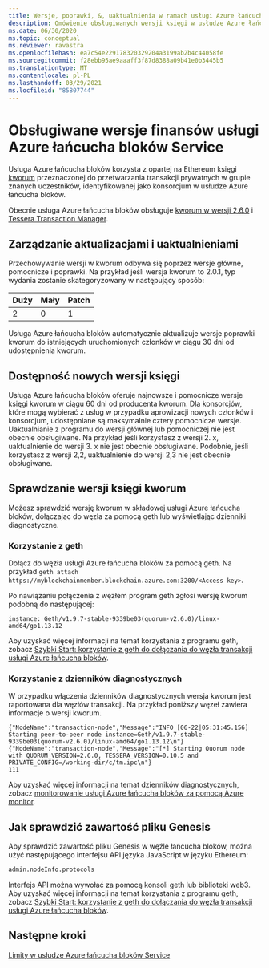 ```yaml
---
title: Wersje, poprawki, &, uaktualnienia w ramach usługi Azure łańcucha bloków
description: Omówienie obsługiwanych wersji księgi w usłudze Azure łańcucha bloków Service. Uwzględnienie zasad poprawek i uaktualnień systemów.
ms.date: 06/30/2020
ms.topic: conceptual
ms.reviewer: ravastra
ms.openlocfilehash: ea7c54e229178320329204a3199ab2b4c44058fe
ms.sourcegitcommit: f28ebb95ae9aaaff3f87d8388a09b41e0b3445b5
ms.translationtype: MT
ms.contentlocale: pl-PL
ms.lasthandoff: 03/29/2021
ms.locfileid: "85807744"
---
```

# <a name="supported-azure-blockchain-service-ledger-versions"></a>Obsługiwane wersje finansów usługi Azure łańcucha bloków Service

Usługa Azure łańcucha bloków korzysta z opartej na Ethereum księgi [kworum](https://www.goquorum.com/developers) przeznaczonej do przetwarzania transakcji prywatnych w grupie znanych uczestników, identyfikowanej jako konsorcjum w usłudze Azure łańcucha bloków.

Obecnie usługa Azure łańcucha bloków obsługuje [kworum w wersji 2.6.0](https://github.com/jpmorganchase/quorum/releases/tag/v2.6.0) i [Tessera Transaction Manager](https://github.com/jpmorganchase/tessera).

## <a name="managing-updates-and-upgrades"></a>Zarządzanie aktualizacjami i uaktualnieniami

Przechowywanie wersji w kworum odbywa się poprzez wersje główne, pomocnicze i poprawki. Na przykład jeśli wersja kworum to 2.0.1, typ wydania zostanie skategoryzowany w następujący sposób:

|Duży | Mały  | Patch  |
| :--- | :----- | :----- |
| 2 | 0 | 1 | 

Usługa Azure łańcucha bloków automatycznie aktualizuje wersje poprawki kworum do istniejących uruchomionych członków w ciągu 30 dni od udostępnienia kworum.

## <a name="availability-of-new-ledger-versions"></a>Dostępność nowych wersji księgi

Usługa Azure łańcucha bloków oferuje najnowsze i pomocnicze wersje księgi kworum w ciągu 60 dni od producenta kworum. Dla konsorcjów, które mogą wybierać z usług w przypadku aprowizacji nowych członków i konsorcjum, udostępniane są maksymalnie cztery pomocnicze wersje. Uaktualnianie z programu do wersji głównej lub pomocniczej nie jest obecnie obsługiwane. Na przykład jeśli korzystasz z wersji 2. x, uaktualnienie do wersji 3. x nie jest obecnie obsługiwane. Podobnie, jeśli korzystasz z wersji 2,2, uaktualnienie do wersji 2,3 nie jest obecnie obsługiwane.

## <a name="how-to-check-quorum-ledger-version"></a>Sprawdzanie wersji księgi kworum

Możesz sprawdzić wersję kworum w składowej usługi Azure łańcucha bloków, dołączając do węzła za pomocą geth lub wyświetlając dzienniki diagnostyczne.

### <a name="using-geth"></a>Korzystanie z geth

Dołącz do węzła usługi Azure łańcucha bloków za pomocą geth. Na przykład `geth attach https://myblockchainmember.blockchain.azure.com:3200/<Access key>`.

Po nawiązaniu połączenia z węzłem program geth zgłosi wersję kworum podobną do następującej:

``` text
instance: Geth/v1.9.7-stable-9339be03(quorum-v2.6.0)/linux-amd64/go1.13.12
```

Aby uzyskać więcej informacji na temat korzystania z programu geth, zobacz [Szybki Start: korzystanie z geth do dołączania do węzła transakcji usługi Azure łańcucha bloków](connect-geth.md).

### <a name="using-diagnostic-logs"></a>Korzystanie z dzienników diagnostycznych

W przypadku włączenia dzienników diagnostycznych wersja kworum jest raportowana dla węzłów transakcji. Na przykład poniższy węzeł zawiera informacje o wersji kworum.

``` text 
{"NodeName":"transaction-node","Message":"INFO [06-22|05:31:45.156] Starting peer-to-peer node instance=Geth/v1.9.7-stable-9339be03(quorum-v2.6.0)/linux-amd64/go1.13.12\n"}
{"NodeName":"transaction-node","Message":"[*] Starting Quorum node with QUORUM_VERSION=2.6.0, TESSERA_VERSION=0.10.5 and PRIVATE_CONFIG=/working-dir/c/tm.ipc\n"}
111
```

Aby uzyskać więcej informacji na temat dzienników diagnostycznych, zobacz [monitorowanie usługi Azure łańcucha bloków za pomocą Azure monitor](monitor-azure-blockchain-service.md#diagnostic-settings).

## <a name="how-to-check-genesis-file-content"></a>Jak sprawdzić zawartość pliku Genesis

Aby sprawdzić zawartość pliku Genesis w węźle łańcucha bloków, można użyć następującego interfejsu API języka JavaScript w języku Ethereum:

``` bash
admin.nodeInfo.protocols
```
Interfejs API można wywołać za pomocą konsoli geth lub biblioteki web3. Aby uzyskać więcej informacji na temat korzystania z programu geth, zobacz [Szybki Start: korzystanie z geth do dołączania do węzła transakcji usługi Azure łańcucha bloków](connect-geth.md).

## <a name="next-steps"></a>Następne kroki

[Limity w usłudze Azure łańcucha bloków Service](limits.md)
